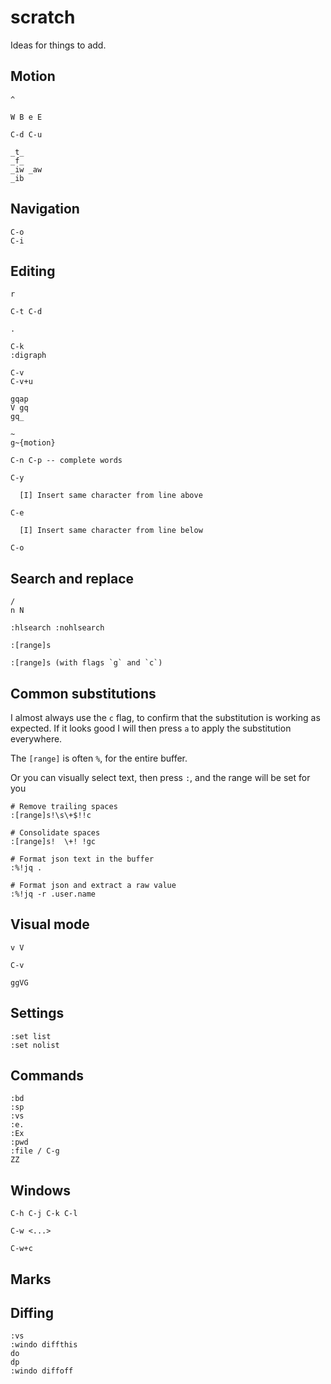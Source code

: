 # scratch

Ideas for things to add.

## Motion

```
^

W B e E

C-d C-u

_t_
_f_
_iw _aw
_ib
```

## Navigation

```
C-o
C-i
```

## Editing

```
r

C-t C-d

.

C-k
:digraph

C-v
C-v+u

gqap
V gq
gq_

~
g~{motion}

C-n C-p -- complete words

C-y

  [I] Insert same character from line above

C-e

  [I] Insert same character from line below

C-o
```

## Search and replace

```
/
n N

:hlsearch :nohlsearch

:[range]s

:[range]s (with flags `g` and `c`)
```

## Common substitutions

I almost always use the `c` flag, to confirm that the substitution is working as expected. If it
looks good I will then press `a` to apply the substitution everywhere.

The `[range]` is often `%`, for the entire buffer.

Or you can visually select text, then press `:`, and the range will be set for you

```
# Remove trailing spaces
:[range]s!\s\+$!!c

# Consolidate spaces
:[range]s!  \+! !gc

# Format json text in the buffer
:%!jq .

# Format json and extract a raw value
:%!jq -r .user.name
```

## Visual mode

```
v V

C-v

ggVG
```

## Settings

```
:set list
:set nolist
```

## Commands

```
:bd
:sp
:vs
:e.
:Ex
:pwd
:file / C-g
ZZ
```

## Windows

```
C-h C-j C-k C-l

C-w <...>

C-w+c
```

## Marks

## Diffing

```
:vs
:windo diffthis
do
dp
:windo diffoff
```
